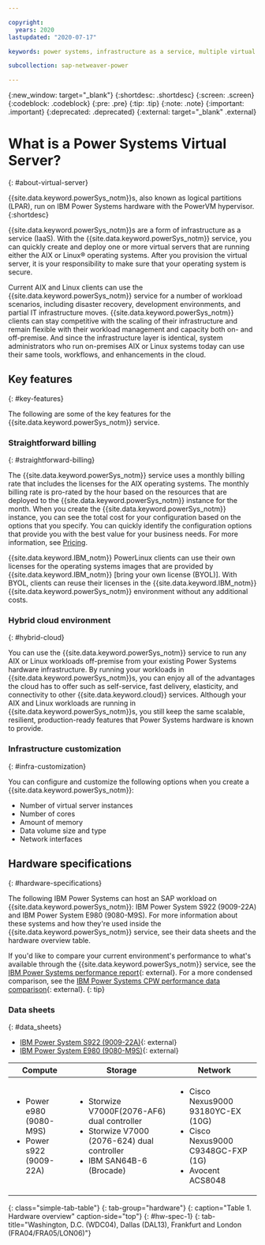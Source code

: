 ```yaml
---

copyright:
  years: 2020
lastupdated: "2020-07-17"

keywords: power systems, infrastructure as a service, multiple virtual servers, hybrid cloud environment, Linux, aix

subcollection: sap-netweaver-power

---
```


{:new_window: target="_blank"}
{:shortdesc: .shortdesc}
{:screen: .screen}
{:codeblock: .codeblock}
{:pre: .pre}
{:tip: .tip}
{:note: .note}
{:important: .important}
{:deprecated: .deprecated}
{:external: target="_blank" .external}

# What is a Power Systems Virtual Server?
{: #about-virtual-server}

{{site.data.keyword.powerSys_notm}}s, also known as logical partitions (LPAR), run on IBM Power Systems hardware with the PowerVM hypervisor.
{:shortdesc}

{{site.data.keyword.powerSys_notm}}s are a form of infrastructure as a service (IaaS). With the {{site.data.keyword.powerSys_notm}} service, you can quickly create and deploy one or more virtual servers that are running either the AIX or Linux&reg; operating systems. After you provision the virtual server, it is your responsibility to make sure that your operating system is secure.

Current AIX and Linux clients can use the {{site.data.keyword.powerSys_notm}} service for a number of workload scenarios, including disaster recovery, development environments, and partial IT infrastructure moves. {{site.data.keyword.powerSys_notm}} clients can stay competitive with the scaling of their infrastructure and remain flexible with their workload management and capacity both on- and off-premise. And since the infrastructure layer is identical, system administrators who run on-premises AIX or Linux systems today can use their same tools, workflows, and enhancements in the cloud.

## Key features
{: #key-features}

The following are some of the key features for the {{site.data.keyword.powerSys_notm}} service.

### Straightforward billing
{: #straightforward-billing}

The {{site.data.keyword.powerSys_notm}} service uses a monthly billing rate that includes the licenses for the AIX operating systems. The monthly billing rate is pro-rated by the hour based on the resources that are deployed to the {{site.data.keyword.powerSys_notm}} instance for the month. When you create the {{site.data.keyword.powerSys_notm}} instance, you can see the total cost for your configuration based on the options that you specify. You can quickly identify the configuration options that provide you with the best value for your business needs. For more information, see [Pricing](/docs/power-iaas?topic=power-iaas-pricing-virtual-server#pricing-virtual-server).

{{site.data.keyword.IBM_notm}} PowerLinux clients can use their own licenses for the operating systems images that are provided by {{site.data.keyword.IBM_notm}} [bring your own license (BYOL)]. With BYOL, clients can reuse their licenses in the {{site.data.keyword.IBM_notm}} {{site.data.keyword.powerSys_notm}} environment without any additional costs.

### Hybrid cloud environment
{: #hybrid-cloud}

You can use the {{site.data.keyword.powerSys_notm}} service to run any AIX or Linux workloads off-premise from your existing Power Systems hardware infrastructure. By running your workloads in {{site.data.keyword.powerSys_notm}}s, you can enjoy all of the advantages the cloud has to offer such as self-service, fast delivery, elasticity, and connectivity to other {{site.data.keyword.cloud}} services. Although your AIX and Linux workloads are running in {{site.data.keyword.powerSys_notm}}s, you still keep the same scalable, resilient, production-ready features that Power Systems hardware is known to provide.

### Infrastructure customization
{: #infra-customization}

You can configure and customize the following options when you create a {{site.data.keyword.powerSys_notm}}:

* Number of virtual server instances
* Number of cores
* Amount of memory
* Data volume size and type
* Network interfaces

## Hardware specifications
{: #hardware-specifications}

The following IBM Power Systems can host an SAP workload on {{site.data.keyword.powerSys_notm}}: IBM Power System S922 (9009-22A) and IBM Power System E980 (9080-M9S). For more information about these systems and how they're used inside the {{site.data.keyword.powerSys_notm}} service, see their data sheets and the hardware overview table.

If you'd like to compare your current environment's performance to what's available through the {{site.data.keyword.powerSys_notm}} service, see the [IBM Power Systems performance report](https://www.ibm.com/downloads/cas/K90RQOW8){: external}. For a more condensed comparison, see the [IBM Power Systems CPW performance data comparison](https://www.itechsol.com/wp-content/uploads/2018/07/IBM-Power-Systems-CPW-Performance-Data-Comparison-P7-vs-P8-vs-P9-rev3-July-2018.pdf){: external}.
{: tip}

### Data sheets
{: #data_sheets}

* [IBM Power System S922 (9009-22A)](https://www.ibm.com/downloads/cas/KQ4BOJ3N){: external}
* [IBM Power System E980 (9080-M9S)](https://www.ibm.com/downloads/cas/VX0AM0EP){: external}

| Compute  | Storage   | Network   |
|--------- | --------- | --------- |
|<ul><li>Power e980 (9080-M9S)</li><li>Power s922 (9009-22A)</li></ul> | <ul><li>Storwize V7000F(2076-AF6) dual controller</li><li>Storwize V7000 (2076-624) dual controller </li><li>IBM SAN64B-6 (Brocade)</li></ul> | <ul><li>Cisco Nexus9000 93180YC-EX (10G)</li><li>Cisco Nexus9000 C9348GC-FXP (1G)</li><li>Avocent ACS8048</li></ul> |
{: class="simple-tab-table"}
{: tab-group="hardware"}
{: caption="Table 1. Hardware overview" caption-side="top"}
{: #hw-spec-1}
{: tab-title="Washington, D.C. (WDC04), Dallas (DAL13), Frankfurt and London (FRA04/FRA05/LON06)"}
